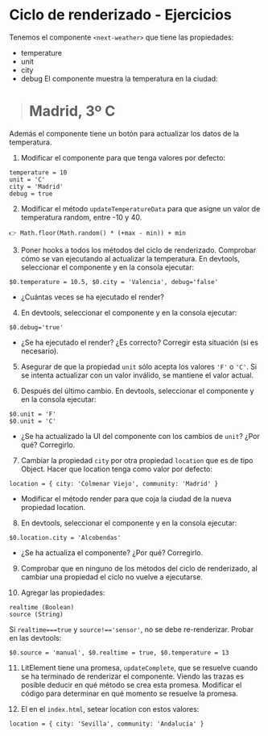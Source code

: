 # Ciclo de renderizado - Ejercicios
Tenemos el componente `<next-weather>` que tiene las propiedades:
- temperature
- unit
- city
- debug
El componente muestra la temperatura en la ciudad:

># Madrid, 3º C 

Además el componente tiene un botón para actualizar los datos de la temperatura.

1. Modificar el componente para que tenga valores por defecto:
```
temperature = 10
unit = 'C'
city = 'Madrid'
debug = true
```

2. Modificar el método `updateTemperatureData` para que asigne un valor de temperatura random, entre -10 y 40.

```
👉 Math.floor(Math.random() * (+max - min)) + min
```

3. Poner hooks a todos los métodos del ciclo de renderizado. Comprobar cómo se van ejecutando al actualizar la temperatura.
En devtools, seleccionar el componente y en la consola ejecutar:
```
$0.temperature = 10.5, $0.city = 'Valencia', debug='false'
```
* ¿Cuántas veces se ha ejecutado el render?

4. En devtools, seleccionar el componente y en la consola ejecutar:
```
$0.debug='true'
```

* ¿Se ha ejecutado el render? ¿Es correcto? Corregir esta situación (si es necesario).

5. Asegurar de que la propiedad `unit` sólo acepta los valores `'F'` o `'C'`. Si se intenta actualizar con un valor inválido, se mantiene el valor actual.

6. Después del último cambio. En devtools, seleccionar el componente y en la consola ejecutar:
```
$0.unit = 'F'
$0.unit = 'C'
```
* ¿Se ha actualizado la UI del componente con los cambios de `unit`? ¿Por qué? Corregirlo.

7. Cambiar la propiedad `city` por otra propiedad `location` que es de tipo Object. Hacer que location tenga como valor por defecto: 
```
location = { city: 'Colmenar Viejo', community: 'Madrid' }
```
* Modificar el método render para que coja la ciudad de la nueva propiedad location.

8. En devtools, seleccionar el componente y en la consola ejecutar:
```
$0.location.city = 'Alcobendas'
```
* ¿Se ha actualiza el componente? ¿Por qué? Corregirlo.

9. Comprobar que en ninguno de los métodos del ciclo de renderizado, al cambiar una propiedad el ciclo no vuelve a ejecutarse.

10. Agregar las propiedades:
```
realtime (Boolean) 
source (String) 
```
Si `realtime===true` y `source!=='sensor'`, no se debe re-renderizar.
Probar en las devtools:
```
$0.source = 'manual', $0.realtime = true, $0.temperature = 13
```

11. LitElement tiene una promesa, `updateComplete`, que se resuelve cuando se ha terminado de renderizar el componente. Viendo las trazas es posible deducir en qué método se crea esta promesa. Modificar el código para determinar en qué momento se resuelve la promesa.

12. El en el `index.html`, setear location con estos valores:
```
location = { city: 'Sevilla', community: 'Andalucía' }
```
